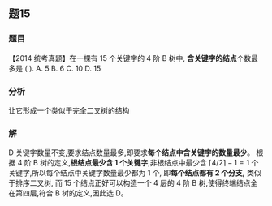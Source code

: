 ## 题15
### 题目
【2014 统考真题】在一棵有 15 个关键字的 4 阶 B 树中, **含关键字的结点**个数最多是 ( ).
A. 5 
B. 6 
C. 10 
D. 15
### 分析
让它形成一个类似于完全二叉树的结构
### 解
D
关键字数量不变,要求结点数量最多,即要求**每个结点中含关键字的数量最少**。
根据 4 阶 $\mathrm{B}$ 树的定义,**根结点最少含 1 个关键字**,非根结点中最少含 $\lceil 4/2\rceil  - 1 = 1$ 个关键字,所以每个结点中关键字数量最少都为 1 个, 即**每个结点都有 2 个分支,** 类似于排序二叉树, 而 15 个结点正好可以构造一个 4 层的 4 阶 B 树,使得终端结点全在第四层,符合 B 树的定义,因此选 D。